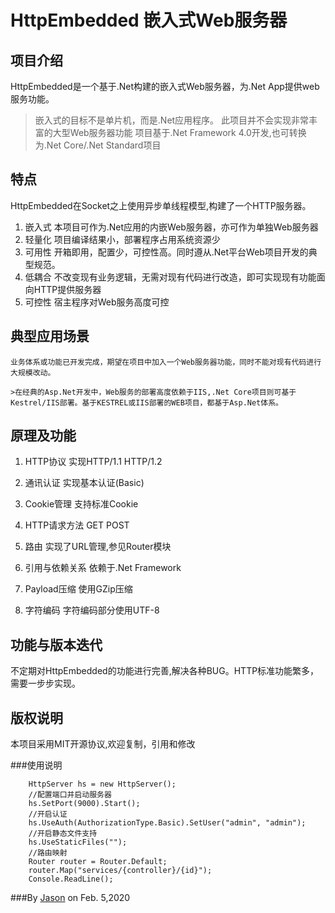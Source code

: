 ﻿# HttpEmbedded 嵌入式Web服务器
## 项目介绍
HttpEmbedded是一个基于.Net构建的嵌入式Web服务器，为.Net App提供web服务功能。

>嵌入式的目标不是单片机，而是.Net应用程序。
>此项目并不会实现非常丰富的大型Web服务器功能
>项目基于.Net Framework 4.0开发,也可转换为.Net Core/.Net Standard项目

## 特点
HttpEmbedded在Socket之上使用异步单线程模型,构建了一个HTTP服务器。
1. 嵌入式
	本项目可作为.Net应用的内嵌Web服务器，亦可作为单独Web服务器
2. 轻量化
	项目编译结果小，部署程序占用系统资源少
3. 可用性
	开箱即用，配置少，可控性高。同时遵从.Net平台Web项目开发的典型规范。
4. 低耦合
	不改变现有业务逻辑，无需对现有代码进行改造，即可实现现有功能面向HTTP提供服务器
5. 可控性
	宿主程序对Web服务高度可控

## 典型应用场景

	业务体系或功能已开发完成，期望在项目中加入一个Web服务器功能，同时不能对现有代码进行大规模改动。

	>在经典的Asp.Net开发中，Web服务的部署高度依赖于IIS,.Net Core项目则可基于Kestrel/IIS部署。基于KESTREL或IIS部署的WEB项目，都基于Asp.Net体系。

## 原理及功能

1. HTTP协议
	实现HTTP/1.1 HTTP/1.2

2. 通讯认证
	实现基本认证(Basic)

3. Cookie管理
	支持标准Cookie

4. HTTP请求方法
	GET POST

5. 路由
	实现了URL管理,参见Router模块

6. 引用与依赖关系
	依赖于.Net Framework

7. Payload压缩
	使用GZip压缩

8. 字符编码
	字符编码部分使用UTF-8

## 功能与版本迭代
   不定期对HttpEmbedded的功能进行完善,解决各种BUG。HTTP标准功能繁多，需要一步步实现。

## 版权说明
本项目采用MIT开源协议,欢迎复制，引用和修改

###使用说明

~~~
    HttpServer hs = new HttpServer();
    //配置端口并启动服务器
    hs.SetPort(9000).Start();
    //开启认证
    hs.UseAuth(AuthorizationType.Basic).SetUser("admin", "admin");
    //开启静态文件支持
    hs.UseStaticFiles("");
    //路由映射
    Router router = Router.Default;
    router.Map("services/{controller}/{id}");
    Console.ReadLine();

~~~

###By [Jason][1] on Feb. 5,2020

[1]:mailto:brotherqian@163.com